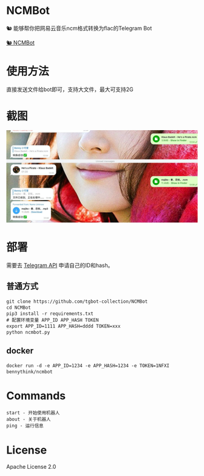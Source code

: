 # NCMBot

🐿️ 能够帮你把网易云音乐ncm格式转换为flac的Telegram Bot

[🐿️ NCMBot](https://t.me/netease_ncm_bot)

# 使用方法

直接发送文件给bot即可，支持大文件，最大可支持2G

# 截图

![](assets/1.jpeg)

# 部署

需要去 [Telegram API](my.telegram.org) 申请自己的ID和hash。

## 普通方式

```shell script
git clone https://github.com/tgbot-collection/NCMBot
cd NCMBot
pip3 install -r requirements.txt
# 配置环境变量 APP_ID APP_HASH TOKEN
export APP_ID=1111 APP_HASH=dddd TOKEN=xxx
python ncmbot.py
```

## docker

```shell script
docker run -d -e APP_ID=1234 -e APP_HASH=1234 -e TOKEN=1NFXI bennythink/ncmbot
```

# Commands

```
start - 开始使用机器人
about - 关于机器人
ping - 运行信息
```

# License

Apache License 2.0